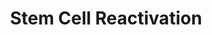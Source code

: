 ---
title: "Stem Cell Reactivation"
description: "hghashgaj"
draft: false
image : "images/portfolio/work1.jpg"
bg_image: "images/projects/Sipe-Siegrist-17.png"
category: "Glia"
information:
  - label : "Project Members"
    info : "Xin Yuan, Conor Sipe, Michele Bland, Sarah Siegrist"
  - label : "Paper"
    info : ""
---